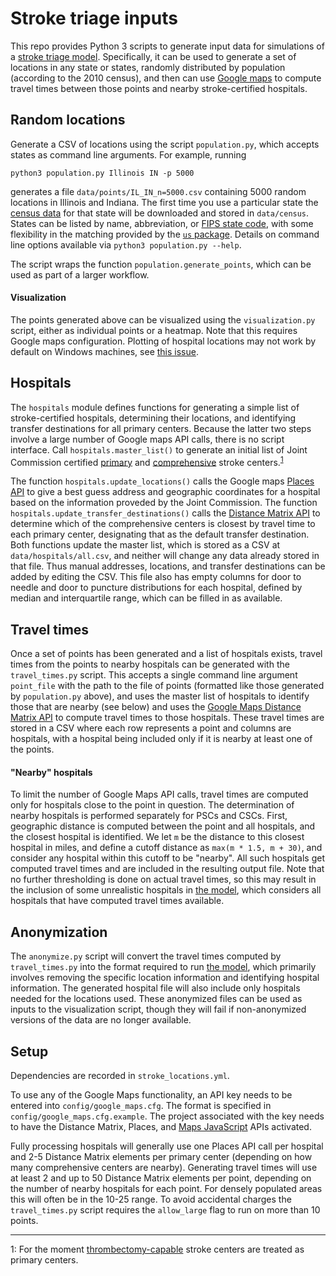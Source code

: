 # Stroke triage inputs #

This repo provides Python 3 scripts to generate input data for simulations of a [stroke triage model](https://github.com/eschenfeldt/stroke). Specifically, it can be used to generate a set of locations in any state or states, randomly distributed by population (according to the 2010 census), and then can use [Google maps](https://github.com/googlemaps/google-maps-services-python) to compute travel times between those points and nearby stroke-certified hospitals.

## Random locations ##

Generate a CSV of locations using the script `population.py`, which accepts states as command line arguments. For example, running

```
python3 population.py Illinois IN -p 5000
```

generates a file `data/points/IL_IN_n=5000.csv` containing 5000 random locations in Illinois and Indiana. The first time you use a particular state the [census data](https://www.census.gov/geo/maps-data/data/tiger-line.html) for that state will be downloaded and stored in `data/census`. States can be listed by name, abbreviation, or [FIPS state code](https://en.wikipedia.org/wiki/Federal_Information_Processing_Standard_state_code), with some flexibility in the matching provided by the [`us` package](https://github.com/unitedstates/python-us). Details on command line options available via `python3 population.py --help`.

The script wraps the function `population.generate_points`, which can be used as part of a larger workflow.

#### Visualization ####

The points generated above can be visualized using the `visualization.py` script, either as individual points or a heatmap. Note that this requires Google maps configuration. Plotting of hospital locations may not work by default on Windows machines, see [this issue](https://github.com/vgm64/gmplot/issues/63).

## Hospitals ##

The `hospitals` module defines functions for generating a simple list of stroke-certified hospitals, determining their locations, and identifying transfer destinations for all primary centers. Because the latter two steps involve a large number of Google maps API calls, there is no script interface. Call `hospitals.master_list()` to generate an initial list of Joint Commission certified [primary](https://www.jointcommission.org/certification/primary_stroke_centers.aspx) and [comprehensive](https://www.jointcommission.org/certification/advanced_certification_comprehensive_stroke_centers.aspx) stroke centers.<sup>[1](#footnote1)</sup>

The function `hospitals.update_locations()`  calls the Google maps [Places API](https://developers.google.com/places/web-service/intro) to give a best guess address and geographic coordinates for a hospital based on the information proveded by the Joint Commission. The function `hospitals.update_transfer_destinations()` calls the [Distance Matrix API](https://developers.google.com/maps/documentation/distance-matrix/start) to determine which of the comprehensive centers is closest by travel time to each primary center, designating that as the default transfer destination. Both functions update the master list, which is stored as a CSV at `data/hospitals/all.csv`, and neither will change any data already stored in that file. Thus manual addresses, locations, and transfer destinations can be added by editing the CSV. This file also has empty columns for door to needle and door to puncture distributions for each hospital, defined by median and interquartile range, which can be filled in as available.

## Travel times ##

Once a set of points has been generated and a list of hospitals exists, travel times from the points to nearby hospitals can be generated with the `travel_times.py` script. This accepts a single command line argument `point_file` with the path to the file of points (formatted like those generated by `population.py` above), and uses the master list of hospitals to identify those that are nearby (see below) and uses the [Google Maps Distance Matrix API](https://developers.google.com/maps/documentation/distance-matrix/start) to compute travel times to those hospitals. These travel times are stored in a CSV where each row represents a point and columns are hospitals, with a hospital being included only if it is nearby at least one of the points.

#### "Nearby" hospitals ####

To limit the number of Google Maps API calls, travel times are computed only for hospitals close to the point in question. The determination of nearby hospitals is performed separately for PSCs and CSCs. First, geographic distance is computed between the point and all hospitals, and the closest hospital is identified. We let `m` be the distance to this closest hospital in miles, and define a cutoff distance as `max(m * 1.5, m + 30)`, and consider any hospital within this cutoff to be "nearby". All such hospitals get computed travel times and are included in the resulting output file. Note that no further thresholding is done on actual travel times, so this may result in the inclusion of some unrealistic hospitals in [the model](https://github.com/eschenfeldt/stroke), which considers all hospitals that have computed travel times available.

## Anonymization ##

The `anonymize.py` script will convert the travel times computed by `travel_times.py` into the format required to run [the model](https://github.com/eschenfeldt/stroke), which primarily involves removing the specific location information and identifying hospital information. The generated hospital file will also include only hospitals needed for the locations used. These anonymized files can be used as inputs to the visualization script, though they will fail if non-anonymized versions of the data are no longer available.

## Setup ##

Dependencies are recorded in `stroke_locations.yml`.

To use any of the Google Maps functionality, an API key needs to be entered into `config/google_maps.cfg`. The format is specified in `config/google_maps.cfg.example`. The project associated with the key needs to have the Distance Matrix, Places, and [Maps JavaScript](https://developers.google.com/maps/documentation/javascript/tutorial) APIs activated.

Fully processing hospitals will generally use one Places API call per hospital and 2-5 Distance Matrix elements per primary center (depending on how many comprehensive centers are nearby). Generating travel times will use at least 2 and up to 50 Distance Matrix elements per point, depending on the number of nearby hospitals for each point. For densely populated areas this will often be in the 10-25 range. To avoid accidental charges the `travel_times.py` script requires the `allow_large` flag to run on more than 10 points.

----
<a name="footnote1">1</a>: For the moment [thrombectomy-capable](https://www.jointcommission.org/certification/certification_for_thrombectomycapable_stroke_centers.aspx) stroke centers are treated as primary centers.
